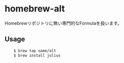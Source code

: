 # homebrew-alt

Homebrewリポジトリに無い専門的なFormulaを扱います。

## Usage
```bash
	$ brew tap oame/alt
	$ brew install julius
```